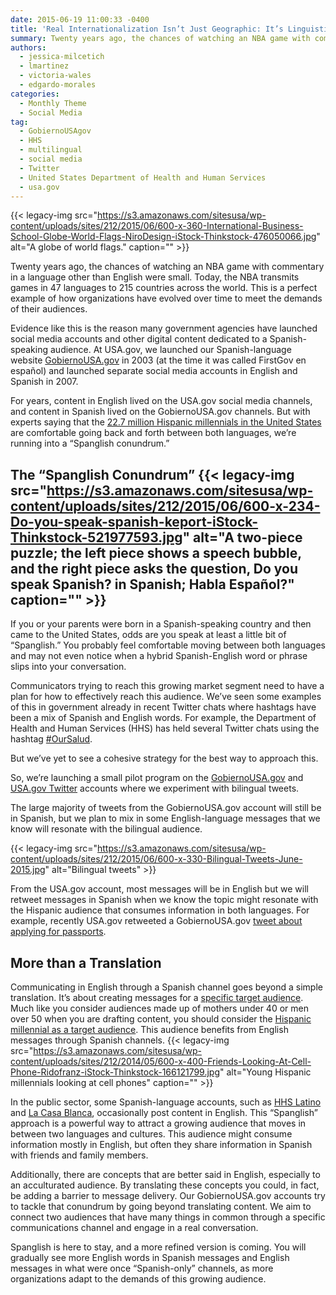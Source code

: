 ```yaml
---
date: 2015-06-19 11:00:33 -0400
title: 'Real Internationalization Isn’t Just Geographic: It’s Linguistic'
summary: Twenty years ago, the chances of watching an NBA game with commentary in a language other than English were small. Today, the NBA transmits games in 47 languages to 215 countries across the world. This is a perfect example of how organizations have evolved over time to meet the demands of their audiences. Evidence like
authors:
  - jessica-milcetich
  - lmartinez
  - victoria-wales
  - edgardo-morales
categories:
  - Monthly Theme
  - Social Media
tag:
  - GobiernoUSAgov
  - HHS
  - multilingual
  - social media
  - Twitter
  - United States Department of Health and Human Services
  - usa.gov
---
```


{{< legacy-img src="https://s3.amazonaws.com/sitesusa/wp-content/uploads/sites/212/2015/06/600-x-360-International-Business-School-Globe-World-Flags-NiroDesign-iStock-Thinkstock-476050066.jpg" alt="A globe of world flags." caption="" >}} 

Twenty years ago, the chances of watching an NBA game with commentary in a language other than English were small. Today, the NBA transmits games in 47 languages to 215 countries across the world. This is a perfect example of how organizations have evolved over time to meet the demands of their audiences.

Evidence like this is the reason many government agencies have launched social media accounts and other digital content dedicated to a Spanish-speaking audience. At USA.gov, we launched our Spanish-language website [GobiernoUSA.gov](http://www.usa.gov/gobiernousa/) in 2003 (at the time it was called FirstGov en español) and launched separate social media accounts in English and Spanish in 2007.

For years, content in English lived on the USA.gov social media channels, and content in Spanish lived on the GobiernoUSA.gov channels. But with experts saying that the [22.7 million Hispanic millennials in the United States](http://hispanic-marketing.com/hispanic-millennials-require-new-marketing-strategies/) are comfortable going back and forth between both languages, we’re running into a “Spanglish conundrum.”

## The “Spanglish Conundrum” {{< legacy-img src="https://s3.amazonaws.com/sitesusa/wp-content/uploads/sites/212/2015/06/600-x-234-Do-you-speak-spanish-keport-iStock-Thinkstock-521977593.jpg" alt="A two-piece puzzle; the left piece shows a speech bubble, and the right piece asks the question, Do you speak Spanish? in Spanish; Habla Español?" caption="" >}} 

If you or your parents were born in a Spanish-speaking country and then came to the United States, odds are you speak at least a little bit of “Spanglish.” You probably feel comfortable moving between both languages and may not even notice when a hybrid Spanish-English word or phrase slips into your conversation.

Communicators trying to reach this growing market segment need to have a plan for how to effectively reach this audience. We’ve seen some examples of this in government already in recent Twitter chats where hashtags have been a mix of Spanish and English words. For example, the Department of Health and Human Services (HHS) has held several Twitter chats using the hashtag [#OurSalud](https://twitter.com/search?src=typd&q=%23oursalud).

But we’ve yet to see a cohesive strategy for the best way to approach this.

So, we’re launching a small pilot program on the [GobiernoUSA.gov](https://twitter.com/GobiernoUSA/) and [USA.gov Twitter](https://twitter.com/USAgov) accounts where we experiment with bilingual tweets.

The large majority of tweets from the GobiernoUSA.gov account will still be in Spanish, but we plan to mix in some English-language messages that we know will resonate with the bilingual audience.

{{< legacy-img src="https://s3.amazonaws.com/sitesusa/wp-content/uploads/sites/212/2015/06/600-x-330-Bilingual-Tweets-June-2015.jpg" alt="Bilingual tweets" >}}

From the USA.gov account, most messages will be in English but we will retweet messages in Spanish when we know the topic might resonate with the Hispanic audience that consumes information in both languages. For example, recently USA.gov retweeted a GobiernoUSA.gov [tweet about applying for passports](https://twitter.com/GobiernoUSA/status/603926724347305984).

## More than a Translation

Communicating in English through a Spanish channel goes beyond a simple translation. It’s about creating messages for a [specific target audience](https://www.WHATEVER/2015/04/06/using-personas-to-better-understand-customers-usa-gov-case-study/). Much like you consider audiences made up of mothers under 40 or men over 50 when you are drafting content, you should consider the [Hispanic millennial as a target audience](https://www.WHATEVER/2014/05/27/trends-on-tuesday-hispanic-millennials-provide-insight-on-mobile-future/). This audience benefits from English messages through Spanish channels. {{< legacy-img src="https://s3.amazonaws.com/sitesusa/wp-content/uploads/sites/212/2014/05/600-x-400-Friends-Looking-At-Cell-Phone-Ridofranz-iStock-Thinkstock-166121799.jpg" alt="Young Hispanic millennials looking at cell phones" caption="" >}} 

In the public sector, some Spanish-language accounts, such as [HHS Latino](https://twitter.com/hhslatino) and [La Casa Blanca](https://twitter.com/lacasablanca), occasionally post content in English. This “Spanglish” approach is a powerful way to attract a growing audience that moves in between two languages and cultures. This audience might consume information mostly in English, but often they share information in Spanish with friends and family members.

Additionally, there are concepts that are better said in English, especially to an acculturated audience. By translating these concepts you could, in fact, be adding a barrier to message delivery. Our GobiernoUSA.gov accounts try to tackle that conundrum by going beyond translating content. We aim to connect two audiences that have many things in common through a specific communications channel and engage in a real conversation.

Spanglish is here to stay, and a more refined version is coming. You will gradually see more English words in Spanish messages and English messages in what were once “Spanish-only” channels, as more organizations adapt to the demands of this growing audience.